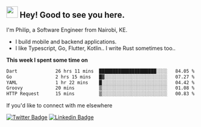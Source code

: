 <h2><img src="https://slackmojis.com/emojis/3643-cool-doge/download" width="30"/> Hey! Good to see you here.</h2>

<p>I'm Philip, a Software Engineer from Nairobi, KE. 

- I build mobile and backend applications.
- I like Typescript, Go, Flutter, Kotlin.. I write Rust sometimes too..</p>

**This week I spent some time on**
<!--START_SECTION:waka-->

```txt
Dart              26 hrs 11 mins  █████████████████████░░░░   84.05 %
Go                2 hrs 15 mins   █▓░░░░░░░░░░░░░░░░░░░░░░░   07.27 %
YAML              1 hr 22 mins    █░░░░░░░░░░░░░░░░░░░░░░░░   04.42 %
Groovy            20 mins         ▒░░░░░░░░░░░░░░░░░░░░░░░░   01.08 %
HTTP Request      15 mins         ▒░░░░░░░░░░░░░░░░░░░░░░░░   00.83 %
```

<!--END_SECTION:waka-->

If you'd like to connect with me elsewhere

[![Twitter Badge](https://img.shields.io/badge/-Twitter-1ca0f1?style=flat-square&labelColor=1ca0f1&logo=twitter&logoColor=white&link=https://twitter.com/_diogorodrigues)](https://twitter.com/kimathiphil)  [![Linkedin Badge](https://img.shields.io/badge/-LinkedIn-blue?style=flat-square&logo=Linkedin&logoColor=white&link=https://www.linkedin.com/in/philip-kimathi-2604a9114/)](https://www.linkedin.com/in/philip-kimathi-2604a9114/)
